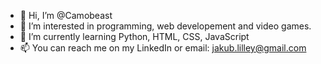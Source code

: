 - 👋 Hi, I’m @Camobeast
- 👀 I’m interested in programming, web developement and video games.
- 🌱 I’m currently learning Python, HTML, CSS, JavaScript
- 📫 You can reach me on my LinkedIn or email: jakub.lilley@gmail.com

<!---
Camobeast/Camobeast is a ✨ special ✨ repository because its `README.md` (this file) appears on your GitHub profile.
You can click the Preview link to take a look at your changes.
--->
